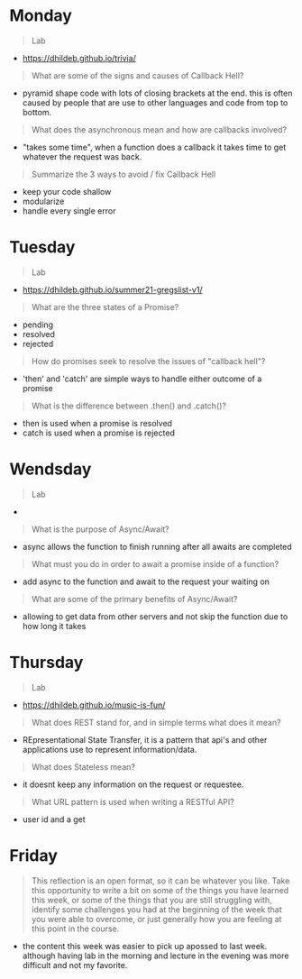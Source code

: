 # Monday
>Lab
- https://dhildeb.github.io/trivia/

>What are some of the signs and causes of Callback Hell?
- pyramid shape code with lots of closing brackets at the end. this is often caused by people that are use to other languages and code from top to bottom.

>What does the asynchronous mean and how are callbacks involved?
- "takes some time", when a function does a callback it takes time to get whatever the request was back.

>Summarize the 3 ways to avoid / fix Callback Hell
- keep your code shallow
- modularize
- handle every single error


# Tuesday
>Lab
- https://dhildeb.github.io/summer21-gregslist-v1/

>What are the three states of a Promise?
- pending
- resolved
- rejected

>How do promises seek to resolve the issues of "callback hell"?
- 'then' and 'catch' are simple ways to handle either outcome of a promise

>What is the difference between .then() and .catch()?
- then is used when a promise is resolved
- catch is used when a promise is rejected

# Wendsday
>Lab
- 

>What is the purpose of Async/Await?
- async allows the function to finish running after all awaits are completed

>What must you do in order to await a promise inside of a function?
- add async to the function and await to the request your waiting on

>What are some of the primary benefits of Async/Await?
- allowing to get data from other servers and not skip the function due to how long it takes

# Thursday
>Lab
- https://dhildeb.github.io/music-is-fun/

>What does REST stand for, and in simple terms what does it mean?
- REpresentational State Transfer, it is a pattern that api's and other applications use to represent information/data.

>What does Stateless mean?
- it doesnt keep any information on the request or requestee.

>What URL pattern is used when writing a RESTful API?
- user id and a get

# Friday
>This reflection is an open format, so it can be whatever you like. Take this opportunity to write a bit on some of the things you have learned this week, or some of the things that you are still struggling with, identify some challenges you had at the beginning of the week that you were able to overcome, or just generally how you are feeling at this point in the course.
- the content this week was easier to pick up apossed to last week. although having lab in the morning and lecture in the evening was more difficult and not my favorite.
